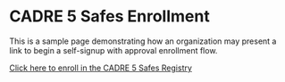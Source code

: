 # CADRE 5 Safes Enrollment

This is a sample page demonstrating how an organization may
present a link to begin a self-signup with approval enrollment
flow.

[Click here to enroll in the CADRE 5 Safes Registry](https://registry-test.cadre5safes.org.au/registry/co_petitions/start/coef:4)


